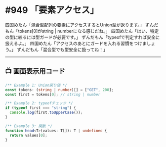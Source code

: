 # #949 「要素アクセス」

四国めたん「混合型配列の要素にアクセスするとUnion型が返ります。」
ずんだもん「tokens[0]がstring | numberになる感じだね。」
四国めたん「はい、特定の型に絞るには型ガードが必要です。」
ずんだもん「typeofで判定すれば安全に扱えるよ。」
四国めたん「アクセスのあとにガードを入れる習慣をつけましょう。」
ずんだもん「混合型でも型安全に扱ってね！」

---

## 📺 画面表示用コード

```typescript
/** Example 1: Union戻り値 */
const tokens: (string | number)[] = ["GET", 200];
const first = tokens[0]; // string | number

/** Example 2: typeofチェック */
if (typeof first === "string") {
  console.log(first.toUpperCase());
}

/** Example 3: 関数 */
function head<T>(values: T[]): T | undefined {
  return values[0];
}
```
